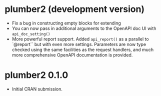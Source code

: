 # plumber2 (development version)

* Fix a bug in constructing empty blocks for extending
* You can now pass in additional arguments to the OpenAPI doc UI with
  `api_doc_setting()`
* More powerful report support. Added `api_report()` as a parallel to `@report``
  but with even more settings. Parameters are now type checked using the same
  facilities as the request handlers, and much more comprehensive OpenAPI
  documentation is provided.

# plumber2 0.1.0

* Initial CRAN submission.
